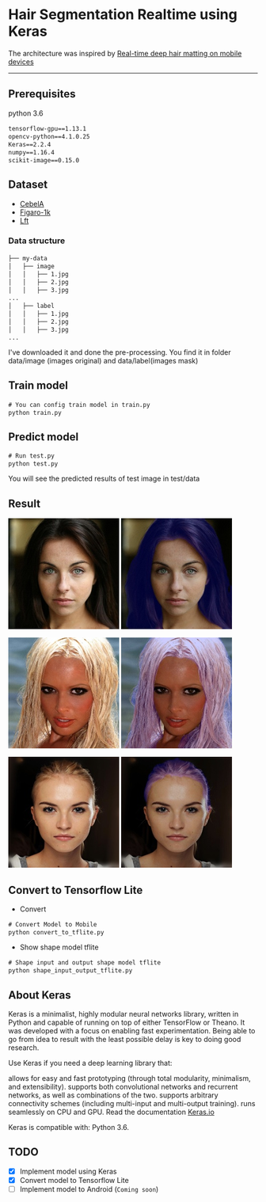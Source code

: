 # Hair Segmentation Realtime using Keras

The architecture was inspired by [Real-time deep hair matting on mobile devices](https://arxiv.org/pdf/1712.07168.pdf)

---

## Prerequisites
python 3.6
```
tensorflow-gpu==1.13.1
opencv-python==4.1.0.25
Keras==2.2.4
numpy==1.16.4
scikit-image==0.15.0
```
## Dataset

* [CebelA](http://mmlab.ie.cuhk.edu.hk/projects/CelebA.html)
* [Figaro-1k](http://projects.i-ctm.eu/it/progetto/figaro-1k)
* [Lft](http://vis-www.cs.umass.edu/lfw/)

### Data structure
```
├── my-data
│   ├── image
│   │   ├── 1.jpg
│   │   ├── 2.jpg
│   │   ├── 3.jpg
...
│   ├── label
│   │   ├── 1.jpg
│   │   ├── 2.jpg
│   │   ├── 3.jpg
...
```

I've downloaded it and done the pre-processing. You find it in folder data/image (images original) and data/label(images mask)

## Train model 

```shell script
# You can config train model in train.py
python train.py
```

## Predict model
```shell script
# Run test.py
python test.py
```
You will see the predicted results of test image in test/data

## Result
![original](assets/input1.jpg)
![result](assets/output1.jpg)

![original](assets/input2.jpg)
![result](assets/output2.jpg)

![original](assets/input3.jpg)
![result](assets/output3.jpg)

## Convert to Tensorflow Lite
- Convert 
```shell script
# Convert Model to Mobile
python convert_to_tflite.py
```
- Show shape model tflite
```shell script
# Shape input and output shape model tflite 
python shape_input_output_tflite.py
```
## About Keras

Keras is a minimalist, highly modular neural networks library, written in Python and capable of running on top of either TensorFlow or Theano. It was developed with a focus on enabling fast experimentation. Being able to go from idea to result with the least possible delay is key to doing good research.

Use Keras if you need a deep learning library that:

allows for easy and fast prototyping (through total modularity, minimalism, and extensibility).
supports both convolutional networks and recurrent networks, as well as combinations of the two.
supports arbitrary connectivity schemes (including multi-input and multi-output training).
runs seamlessly on CPU and GPU.
Read the documentation [Keras.io](http://keras.io/)

Keras is compatible with: Python 3.6.

## TODO
- [x] Implement model using Keras 
- [x] Convert model to Tensorflow Lite
- [ ] Implement model to Android (``Coming soon``)

